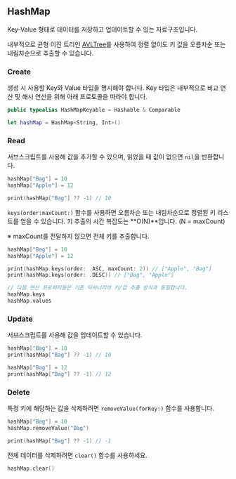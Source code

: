 
##  HashMap

Key-Value 형태로 데이터를 저장하고 업데이트할 수 있는 자료구조입니다.

내부적으로 균형 이진 트리인 [AVLTree](https://github.com/J0onYEong/AdvancedSwift/tree/main/Sources/AdvancedSwift/AVLTree)를 사용하여 정렬 없이도 키 값을 오름차순 또는 내림차순으로 추출할 수 있습니다.

### Create

생성 시 사용할 Key와 Value 타입을 명시해야 합니다. Key 타입은 내부적으로 비교 연산 및 해시 연산을 위해 아래 프로토콜을 따라야 합니다.
```swift
public typealias HashMapKeyable = Hashable & Comparable

let hashMap = HashMap<String, Int>()
```

### Read

서브스크립트를 사용해 값을 추가할 수 있으며, 읽었을 때 값이 없으면 `nil`을 반환합니다.

```swift
hashMap["Bag"] = 10
hashMap["Apple"] = 12

print(hashMap["Bag"] ?? -1) // 10
```

`keys(order:maxCount:)` 함수를 사용하면 오름차순 또는 내림차순으로 정렬된 키 리스트를 얻을 수 있습니다.
키 추출의 시간 복잡도는 **O(N)**입니다. (N = maxCount)

※ maxCount를 전달하지 않으면 전체 키를 추출합니다.

```swift
hashMap["Bag"] = 10
hashMap["Apple"] = 12

print(hashMap.keys(order: .ASC, maxCount: 2)) // ["Apple", "Bag"]
print(hashMap.keys(order: .DESC)) // ["Bag", "Apple"]

// 다음 연산 프로퍼티들은 기존 딕셔너리의 키/값 추출 방식과 동일합니다.
hashMap.keys
hashMap.values
```

### Update

서브스크립트를 사용해 값을 업데이트할 수 있습니다.
```swift
hashMap["Bag"] = 10
print(hashMap["Bag"] ?? -1) // 10

hashMap["Bag"] = 12
print(hashMap["Bag"] ?? -1) // 12
```

### Delete

특정 키에 해당하는 값을 삭제하려면 `removeValue(forKey:)` 함수를 사용합니다.
```swift
hashMap["Bag"] = 10
hashMap.removeValue("Bag")

print(hashMap["Bag"] ?? -1) // -1
```
전체 데이터를 삭제하려면 `clear()` 함수를 사용하세요.
```swift
hashMap.clear()
```
